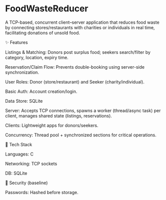 # FoodWasteReducer

A TCP-based, concurrent client–server application that reduces food waste by connecting stores/restaurants with charities or individuals in real time, facilitating donations of unsold food.

✨ Features

Listings & Matching: Donors post surplus food; seekers search/filter by category, location, expiry time.

Reservation/Claim Flow: Prevents double-booking using server-side synchronization.

User Roles: Donor (store/restaurant) and Seeker (charity/individual).

Basic Auth: Account creation/login.

Data Store: SQLite

Server: Accepts TCP connections, spawns a worker (thread/async task) per client, manages shared state (listings, reservations).

Clients: Lightweight apps for donors/seekers.

Concurrency: Thread pool + synchronized sections for critical operations.

🧰 Tech Stack

Languages: C

Networking: TCP sockets 

DB: SQLite

🔐 Security (baseline)

Passwords: Hashed before storage.
